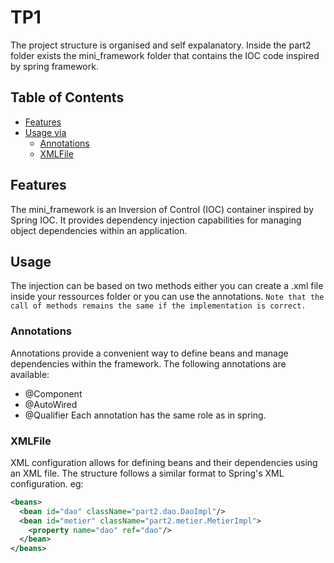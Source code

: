 # TP1
The project structure is organised and self expalanatory.
Inside the part2 folder exists the mini_framework folder that contains the IOC code inspired by spring framework.

## Table of Contents
- [Features](#features)
- [Usage via](#usage)
  - [Annotations](#Annotations)
  - [XMLFile](#XMLFile)
 
## Features
The mini_framework is an Inversion of Control (IOC) container inspired by Spring IOC. It provides dependency injection capabilities for managing object dependencies within an application.

## Usage
The injection can be based on two methods either you can create a .xml file inside your ressources folder or you can use the annotations.
```Note that the call of methods remains the same if the implementation is correct.```

### Annotations
Annotations provide a convenient way to define beans and manage dependencies within the framework. The following annotations are available:
- @Component
- @AutoWired
- @Qualifier
Each annotation has the same role as in spring.

### XMLFile
XML configuration allows for defining beans and their dependencies using an XML file. The structure follows a similar format to Spring's XML configuration.
eg:
```xml
<beans>
  <bean id="dao" className="part2.dao.DaoImpl"/>
  <bean id="metier" className="part2.metier.MetierImpl">
    <property name="dao" ref="dao"/>
  </bean>
</beans>
```
